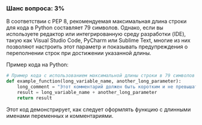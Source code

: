 ### Шанс вопроса: 3%

В соответствии с PEP 8, рекомендуемая максимальная длина строки для кода в Python составляет 79 символов. Однако, если вы используете редактор или интегрированную среду разработки (IDE), такую как Visual Studio Code, PyCharm или Sublime Text, многие из них позволяют настроить этот параметр и показывать предупреждения о переполнении строк при достижении указанной длины.

Пример кода на Python:
```python
# Пример кода с использованием максимальной длины строки в 79 символов
def example_function(long_variable_name, another_long_parameter):
    long_comment = "Этот комментарий должен быть коротким и не превышать 79 символов."
    result = long_variable_name + another_long_parameter
    return result
```

Этот код демонстрирует, как следует оформлять функцию с длинными именами переменных и комментариями.